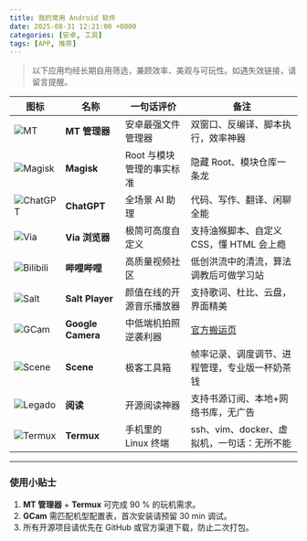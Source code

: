 ```yaml
---
title: 我的常用 Android 软件
date: 2025-08-31 12:21:00 +0800
categories: [安卓, 工具]
tags: [APP, 推荐]
---
```


> 以下应用均经长期自用筛选，兼顾效率、美观与可玩性。如遇失效链接，请留言提醒。

| 图标 | 名称 | 一句话评价 | 备注 |
|---|---|---|---|
| ![MT](https://mt2.cn/logo.svg) | **MT 管理器** | 安卓最强文件管理器 | 双窗口、反编译、脚本执行，效率神器 |
| ![Magisk](https://raw.githubusercontent.com/topjohnwu/Magisk/master/docs/images/logo.png) | **Magisk** | Root 与模块管理的事实标准 | 隐藏 Root、模块仓库一条龙 |
| ![ChatGPT](https://chat.openai.com/favicon.ico) | **ChatGPT** | 全场景 AI 助理 | 代码、写作、翻译、闲聊全能 |
| ![Via](https://viayoo.com/zh-cn/images/via-logo.svg) | **Via 浏览器** | 极简可高度自定义 | 支持油猴脚本、自定义 CSS，懂 HTML 会上瘾 |
| ![Bilibili](https://static.hdslb.com/mobile/img/512.png) | **哔哩哔哩** | 高质量视频社区 | 低创洪流中的清流，算法调教后可做学习站 |
| ![Salt](https://moriafly.com/spa.png) | **Salt Player** | 颜值在线的开源音乐播放器 | 支持歌词、杜比、云盘，界面精美 |
| ![GCam](https://www.celsoazevedo.com/files/android/f/google-camera-go.png) | **Google Camera** | 中低端机拍照逆袭利器 | [官方搬运页](https://www.celsoazevedo.com/files/android/google-camera) |
| ![Scene](https://github.githubassets.com/images/modules/logos_page/GitHub-Mark.png) | **Scene** | 极客工具箱 | 帧率记录、调度调节、进程管理，专业版一杯奶茶钱 |
| ![Legado](https://raw.githubusercontent.com/gedoor/legado/master/app/src/main/res/mipmap-xxxhdpi/ic_launcher.png) | **阅读** | 开源阅读神器 | 支持书源订阅、本地+网络书库，无广告 |
| ![Termux](https://avatars.githubusercontent.com/u/8104776?s=200&v=4) | **Termux** | 手机里的 Linux 终端 | ssh、vim、docker、虚拟机，一句话：无所不能 |

---

### 使用小贴士
1. **MT 管理器** + **Termux** 可完成 90 % 的玩机需求。  
2. **GCam** 需匹配机型配置表，首次安装请预留 30 min 调试。  
3. 所有开源项目请优先在 GitHub 或官方渠道下载，防止二次打包。
